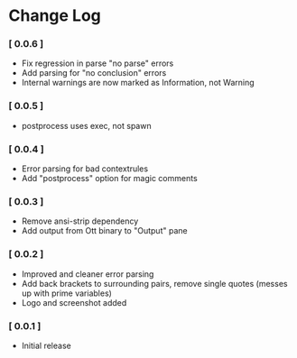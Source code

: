 # Change Log

### [ 0.0.6 ]
- Fix regression in parse "no parse" errors
- Add parsing for "no conclusion" errors
- Internal warnings are now marked as Information, not Warning

### [ 0.0.5 ]
- postprocess uses exec, not spawn 

### [ 0.0.4 ]
- Error parsing for bad contextrules
- Add "postprocess" option for magic comments 

### [ 0.0.3 ]
- Remove ansi-strip dependency
- Add output from Ott binary to "Output" pane 

### [ 0.0.2 ]
- Improved and cleaner error parsing
- Add back brackets to surrounding pairs, remove single quotes (messes up with prime variables)
- Logo and screenshot added

### [ 0.0.1 ]

- Initial release
